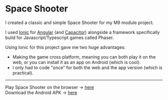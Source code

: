 # Space Shooter

I created a classic and simple Space Shooter for my M9 module project.

I used [Ionic](https://ionicframework.com) for [Angular](https://angular.io) (and [Capacitor](https://capacitorjs.com/)) alongside a framework specifically build for Javascript/Typescript games called Phaser.

Using Ionic for this project gave me two huge advantages:
- Making the game cross platform, meaning you can both play it on the web, or you can install it as an app on Android (which is cool).
- I only had to code "once" for both the web and the app version (which is practical).
---
Play Space Shooter on the browser -> [here](https://spaceshooter.pauabella.dev)  
Download the Android APK -> [here](https://pauabella.dev/SpaceShooter/app-release.apk)
